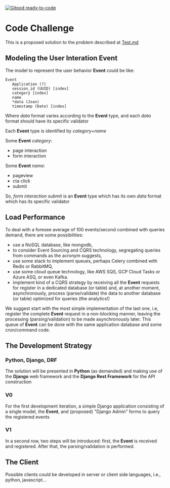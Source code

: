[![Gitpod ready-to-code](https://img.shields.io/badge/Gitpod-ready--to--code-blue?logo=gitpod)](https://gitpod.io/#https://github.com/berrondo/ca)


# Code Challenge

This is a proposed solution to the problem described at [Test.md](Test.md)

## **Modeling the User Interation Event**

The model to represent the user behavior **Event** could be like:

```
Event
   Application (?)
   session_id (UUID) [index]
   category [index]
   name
   *data (Json)
   timestamp (Date) [index]
```

Where *data* format varies according to the **Event** type, and each *data* format should have its specific validator

Each **Event** type is identified by *category*+*name*

Some **Event** *category*:
 - page interaction
 - form interaction

Some **Event** *name*:
 - pageview
 - cta click
 - submit

So, *form interaction submit* is an **Event**  type which has its own *data* format which has its specific validator

## **Load Performance**

To deal with a foresee average of 100 events/second combined with queries demand, there are some possibilities:

 - use a NoSQL database, like mongodb,
 - to consider Event Sourcing and CQRS technology, segregating queries from commands as the acronym suggests,
 - use some stack to implement queues, perhaps Celery combined with Redis or RabbitMQ,
 - use some cloud queue technology, like AWS SQS, GCP Cloud Tasks or Azure ASQ, or even Kafka.
 - implement kind of a CQRS strategy by receiving all the **Event** requests for register in a dedicated database (or table) and, at another moment, asynchronously, process (parse/validate) the data to another database (or table) optimized for queries (the analytics!)

We suggest start with the most simple implementation of the last one, i.e,  register the complete **Event** request in a non-blocking manner, leaving the processing (parsing/validation) to be made asynchronously later. This queue of **Event** can be done with the same application database and some cron/command code.

## **The Development Strategy**

### **Python, Django, DRF**

The solution will be presented in **Python** (as demanded) and making use of the **Django** web framework and the **Django Rest Framework** for the API construction

### **V0**

For the first development iteration, a simple Django application consisting of a single model, the **Event**, and (proposed) "Django Admin" forms to query the registered events

### **V1**

In a second row, two steps will be introduced: first, the **Event** is received and registered. After that, the parsing/validation is performed.

## **The Client**

Possible clients could be developed in server or client side languages, i.e., python, javascript...
